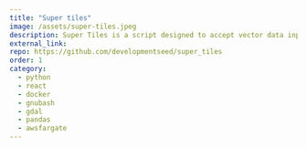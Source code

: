 ```yaml
---
title: "Super tiles"
image: /assets/super-tiles.jpeg
description: Super Tiles is a script designed to accept vector data input, whether points or polygons, and generate (download and join) tiles from tms services.
external_link: 
repo: https://github.com/developmentseed/super_tiles
order: 1
category: 
  - python
  - react
  - docker
  - gnubash
  - gdal
  - pandas
  - awsfargate
---
```


